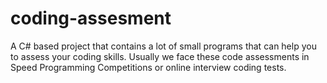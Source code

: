 # coding-assesment
 A C# based project that contains a lot of small programs that can help you to assess your coding skills. Usually we face these code assessments in Speed Programming Competitions or online interview coding tests.
